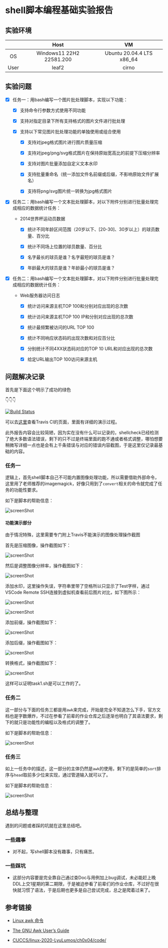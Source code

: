 # shell脚本编程基础实验报告

## 实验环境

||Host|VM|
|:----:|:----:|:----:|
|OS|Windows11 22H2 22581.200|Ubuntu 20.04.4 LTS x86_64|
|User|leaf2|cirno|

## 实验问题

- [x] 任务一：用bash编写一个图片批处理脚本，实现以下功能：

  - [x] 支持命令行参数方式使用不同功能

  - [x] 支持对指定目录下所有支持格式的图片文件进行批处理

  - [x] 支持以下常见图片批处理功能的单独使用或组合使用

    - [x] 支持对jpeg格式图片进行图片质量压缩

    - [x] 支持对jpeg/png/svg格式图片在保持原始宽高比的前提下压缩分辨率

    - [x] 支持对图片批量添加自定义文本水印

    - [x] 支持批量重命名（统一添加文件名前缀或后缀，不影响原始文件扩展名）

    - [x] 支持将png/svg图片统一转换为jpg格式图片

- [x] 任务二：用bash编写一个文本批处理脚本，对以下附件分别进行批量处理完成相应的数据统计任务：

  - 2014世界杯运动员数据

    - [x] 统计不同年龄区间范围（20岁以下、[20-30]、30岁以上）的球员数量、百分比

    - [x] 统计不同场上位置的球员数量、百分比

    - [x] 名字最长的球员是谁？名字最短的球员是谁？

    - [x] 年龄最大的球员是谁？年龄最小的球员是谁？

- [x] 任务二：用bash编写一个文本批处理脚本，对以下附件分别进行批量处理完成相应的数据统计任务：

  - Web服务器访问日志

    - [x] 统计访问来源主机TOP 100和分别对应出现的总次数

    - [x] 统计访问来源主机TOP 100 IP和分别对应出现的总次数

    - [x] 统计最频繁被访问的URL TOP 100

    - [x] 统计不同响应状态码的出现次数和对应百分比

    - [x] 分别统计不同4XX状态码对应的TOP 10 URL和对应出现的总次数

    - [x] 给定URL输出TOP 100访问来源主机

## 问题解决记录

首先是下面这个明示了成功的绿色

👇👇👇

[![Build Status](https://app.travis-ci.com/CUCCS/2022-linux-public-Leaf5323.svg?branch=chap0x04)](https://app.travis-ci.com/CUCCS/2022-linux-public-Leaf5323)

可以去[这里](https://app.travis-ci.com/github/CUCCS/2022-linux-public-Leaf5323)查看Travis CI的页面，里面有详细的演示过程。

此外报告内容会比较简陋，因为实在没有什么可以记录的，shellcheck已经检测了绝大多数语法错误，剩下的只不过是终端里面的跑不通或者格式调整，哪怕想要稍微写详细一点也是会有上千条错误与对应的错误内容截图，于是这里仅记录最基础的内容。

### 任务一

逻辑上，首先shell脚本自己不可能内置图像处理功能，所以需要借助外部命令，这里用了老师推荐的imagemagick，好像只用到了`convert`相关的命令就完成了任务的功能性要求。

如下是脚本的帮助信息：

![screenShot](./img/task1.png)

#### 功能演示部分

由于情况特殊，这里需要专门附上Travis不能演示的图像处理操作截图

首先是压缩图像，操作截图如下：

![screenShot](./img/compress.png)

然后是调整图像分辨率，操作截图如下：

![screenShot](./img/resize.png)

添加水印，这里操作失误，字符串里带了空格所以只显示了Test字样，通过VSCode Remote SSH连接到虚拟机查看前后图片对比，如下图所示：

![screenShot](./img/beforeWatermark.png)

![screenShot](./img/afterWatermark.png)

添加前缀，操作截图如下：

![screenShot](./img/prefix.png)

添加后缀，操作截图如下：

![screenShot](./img/suffix.png)

转换格式，操作截图如下：

![screenShot](./img/format.png)

这样可以证明task1.sh是可以工作的了。

### 任务二

这一部分与下面的任务三都是用`awk`来完成，开始是完全不知道怎么下手，官方文档也是字数爆炸，不过在参看了前辈的作业仓库之后逐渐也明白了其语法要求，剩下的就只是功能性的编程以及格式的调整了。

如下是脚本的帮助信息：

![screenShot](./img/task2.png)

### 任务三

如上一任务中的描述，这一部分的主体仍然是`awk`的使用，剩下的是简单的`sort`排序与`head`取前多少位来实现，通过管道输入就可以了。

如下是脚本的帮助信息：

![screenShot](./img/task3.png)

## 总结与整理

遇到的问题或者踩的坑就在这里总结吧。

### 一些趣事

- 对不起，写shell脚本没有趣事，只有痛苦。

### 一些踩坑

- 这部分内容要是完全靠自己通过查Doc与用例加上bug调试，未必能赶上晚DDL上交1星期的第二期限，于是被迫参看了前辈们的作业仓库，不过好在很快就习惯了语法，于是后期也更多是自己尝试完成，总之是爬着过来了。

## 参考链接

- [Linux awk 命令](https://www.runoob.com/linux/linux-comm-awk.html)

- [The GNU Awk User’s Guide](https://www.gnu.org/software/gawk/manual/gawk.html)

- [CUCCS/linux-2020-LyuLumos/ch0x04/code/](https://github.com/CUCCS/linux-2020-LyuLumos/tree/ch0x04/ch0x04/code)

